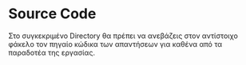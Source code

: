 # Source Code

Στο συγκεκριμένο Directory θα πρέπει να ανεβάζεις στον αντίστοιχο φάκελο τον πηγαίο κώδικα των απαντήσεων για καθένα από τα παραδοτέα της εργασίας.
